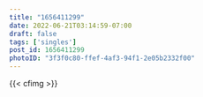 ```yaml
---
title: "1656411299"
date: 2022-06-21T03:14:59-07:00
draft: false
tags: ['singles']
post_id: 1656411299
photoID: "3f3f0c80-ffef-4af3-94f1-2e05b2332f00"
---
```

{{< cfimg >}}
